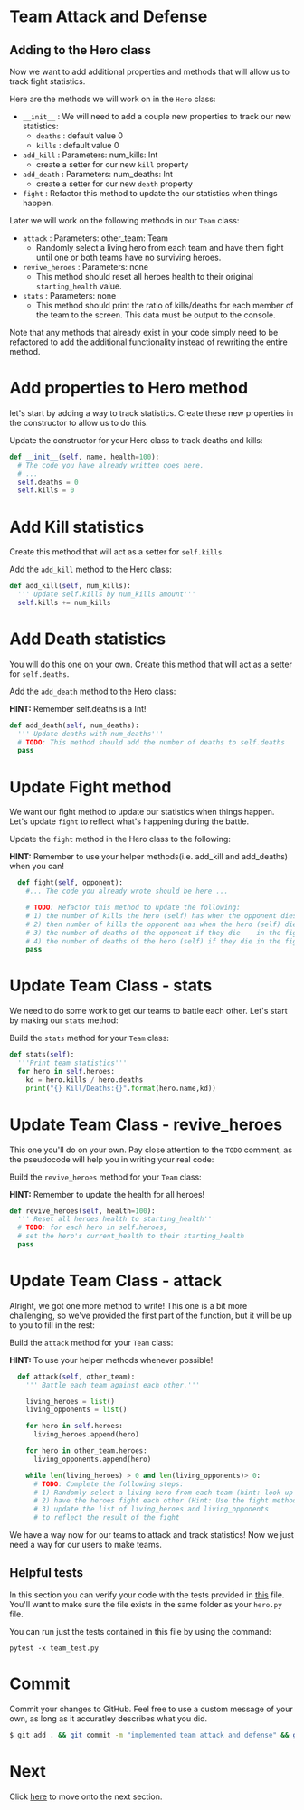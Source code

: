 # Team Attack and Defense

## Adding to the Hero class

Now we want to add additional properties and methods that will allow us to track fight statistics.

Here are the methods we will work on in the `Hero` class:

- `__init__` : We will need to add a couple new properties to track our new statistics:
  - `deaths` : default value 0
  - `kills` : default value 0
- `add_kill` : Parameters: num_kills: Int
  - create a setter for our new `kill` property
- `add_death` : Parameters: num_deaths: Int
  - create a setter for our new `death` property
- `fight` : Refactor this method to update the our statistics when things happen.

Later we will work on the following methods in our `Team` class:

- `attack` : Parameters: other_team: Team
  - Randomly select a living hero from each team and have them fight until one or both teams have no surviving heroes.
- `revive_heroes` : Parameters: none
  - This method should reset all heroes health to their original `starting_health` value.
- `stats` : Parameters: none
  - This method should print the ratio of kills/deaths for each member of the team to the screen. This data must be output to the console.

Note that any methods that already exist in your code simply need to be refactored to add the additional functionality instead of rewriting the entire method.

# Add properties to Hero method

let's start by adding a way to track statistics. Create these new properties in the constructor to allow us to do this.

Update the constructor for your Hero class to track deaths and kills:

```python
def __init__(self, name, health=100):
  # The code you have already written goes here.
  # ...
  self.deaths = 0
  self.kills = 0
```

# Add Kill statistics

Create this method that will act as a setter for `self.kills`.

Add the `add_kill` method to the Hero class:

```python
def add_kill(self, num_kills):
  ''' Update self.kills by num_kills amount'''
  self.kills += num_kills
```

# Add Death statistics

You will do this one on your own. Create this method that will act as a setter for `self.deaths`.

Add the `add_death` method to the Hero class:

**HINT:** Remember self.deaths is a Int!

```python
def add_death(self, num_deaths):
  ''' Update deaths with num_deaths'''
  # TODO: This method should add the number of deaths to self.deaths
  pass
```

# Update Fight method

We want our fight method to update our statistics when things happen. Let's update `fight` to reflect what's happening during the battle.

Update the `fight` method in the Hero class to the following:

**HINT:** Remember to use your helper methods(i.e. add_kill and add_deaths) when you can!

```python
  def fight(self, opponent):
    #... The code you already wrote should be here ...

    # TODO: Refactor this method to update the following:
    # 1) the number of kills the hero (self) has when the opponent dies.
    # 2) then number of kills the opponent has when the hero (self) dies
    # 3) the number of deaths of the opponent if they die    in the fight
    # 4) the number of deaths of the hero (self) if they die in the fight
    pass
```

# Update Team Class - stats

We need to do some work to get our teams to battle each other. Let's start by making our `stats` method:

Build the `stats` method for your `Team` class:

```Python
def stats(self):
  '''Print team statistics'''
  for hero in self.heroes:
    kd = hero.kills / hero.deaths
    print("{} Kill/Deaths:{}".format(hero.name,kd))
```

# Update Team Class - revive_heroes

This one you'll do on your own. Pay close attention to the `TODO` comment, as the pseudocode will help you in writing your real code:

Build the `revive_heroes` method for your `Team` class:

**HINT:** Remember to update the health for all heroes!

```python
def revive_heroes(self, health=100):
  ''' Reset all heroes health to starting_health'''
  # TODO: for each hero in self.heroes,
  # set the hero's current_health to their starting_health
  pass
```

# Update Team Class - attack

Alright, we got one more method to write! This one is a bit more challenging, so we've provided the first part of the function, but it will be up to you to fill in the rest:

Build the `attack` method for your `Team` class:

**HINT:** To use your helper methods whenever possible!

```python
  def attack(self, other_team):
    ''' Battle each team against each other.'''

    living_heroes = list()
    living_opponents = list()

    for hero in self.heroes:
      living_heroes.append(hero)

    for hero in other_team.heroes:
      living_opponents.append(hero)

    while len(living_heroes) > 0 and len(living_opponents)> 0:
      # TODO: Complete the following steps:
      # 1) Randomly select a living hero from each team (hint: look up what random.choice does)
      # 2) have the heroes fight each other (Hint: Use the fight method in the Hero class.)
      # 3) update the list of living_heroes and living_opponents
      # to reflect the result of the fight
```

We have a way now for our teams to attack and track statistics! Now we just need a way for our users to make teams.

## Helpful tests

In this section you can verify your code with the tests provided in [this](https://github.com/Tech-at-DU/Superhero-Team-Dueler/blob/master/team_test.py) file. You'll want to make sure the file exists in the same folder as your `hero.py` file.

You can run just the tests contained in this file by using the command:

```
pytest -x team_test.py
```

# Commit

Commit your changes to GitHub. Feel free to use a custom message of your own, as long as it accuratley describes what you did.

```bash
$ git add . && git commit -m "implemented team attack and defense" && git push
```

# Next

Click [here](../P06-Battle-Arena/content.md) to move onto the next section.
